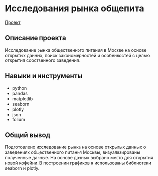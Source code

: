 # Исследования рынка общепита

[Проект](https://github.com/yaricon/Portfolio/blob/main/Исследование%20рынка%20общепита%20в%20Москве/Анализ%20рынка%20общепита.ipynb)

## Описание проекта

Исследование рынка общественного питания в Москве на основе открытых данных, поиск закономерностей и особенностей с целью открытия собственного заведения.

## Навыки и инструменты

- python
- pandas
- matplotlib
- seaborn
- plotly
- json
- folium

## Общий вывод

Подготовлено исследование рынка на основе открытых данных о заведениях общественного питания Москвы, визуализированы полученные данные. На основе данных выбрано место для открытия новой кофейни. В построении графиков я использованы библиотеки seaborn и plotly. 

